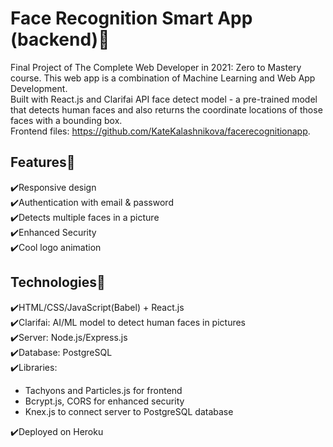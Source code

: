 # Face Recognition Smart App (backend)🤖

Final Project of The Complete Web Developer in 2021: Zero to Mastery course. This web app is a combination of Machine Learning and Web App Development.  
Built with React.js and Clarifai API face detect model - a pre-trained model that detects human faces and also returns the coordinate locations of those faces with a bounding box.  
Frontend files: https://github.com/KateKalashnikova/facerecognitionapp. 

## Features🚀

✔️Responsive design  
✔️Authentication with email & password  
✔️Detects multiple faces in a picture  
✔️Enhanced Security  
✔️Cool logo animation  

## Technologies💫

✔️HTML/CSS/JavaScript(Babel) + React.js   
✔️Clarifai: AI/ML model to detect human faces in pictures  
✔️Server: Node.js/Express.js  
✔️Database: PostgreSQL  
✔️Libraries:  
* Tachyons and Particles.js for frontend
* Bcrypt.js, CORS for enhanced security
* Knex.js to connect server to PostgreSQL database  
  
✔️Deployed on Heroku
  

